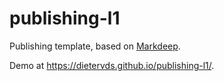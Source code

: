 # publishing-l1

Publishing template, based on [Markdeep](https://casual-effects.com/markdeep/).

Demo at https://dietervds.github.io/publishing-l1/. 

